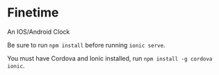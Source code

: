Finetime
========

An IOS/Android Clock

Be sure to run `npm install` before running `ionic serve`.

You must have Cordova and Ionic installed, run `npm install -g cordova ionic`.
